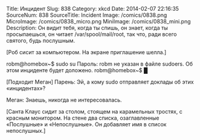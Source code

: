 Title: Инцидент 
Slug: 838 
Category: xkcd 
Date: 2014-02-07 22:16:35 
SourceNum: 838 
SourceTitle: Incident 
Image: /comics/0838.png 
MicroImage: /comics/0838_micro.png 
MiniImage: /comics/0838_mini.png 
Description: Он видит тебя, когда ты спишь, он знает, когда ты просыпаешься, он читает /var/spool/mail/root, так что, ради всего святого, будь послушным. 

[Роб сисит за компьютером. На экране приглашение шелла.]

robm@homebox~$ sudo su
Пароль:
robm не указан в файле sudoers. Об этом инциденте будет доложено.
robm@homebox~$ █

[Подходит Меган]
Парень: Эй, а кому sudo отправляет доклады об этих «инцидентах»?

Меган: Знаешь, никогда не интересовалась.

[Санта Клаус сидит за столом, стоящем на карамельных тростях, с красным монитором. На стене два списка, озаглавленные «Послушные» и «Непослушные». Он добавляет имя в список непослушных.]